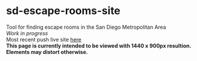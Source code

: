 # sd-escape-rooms-site
Tool for finding escape rooms in the San Diego Metropolitan Area
<br>
*Work in progress*
<br>
Most recent push live site [here](https://tarajd.github.io/sd-escape-rooms-site/index.html)
<br>
<strong>This page is currently intended to be viewed with 1440 x 900px resultion. Elements may distort otherwise.</strong>
